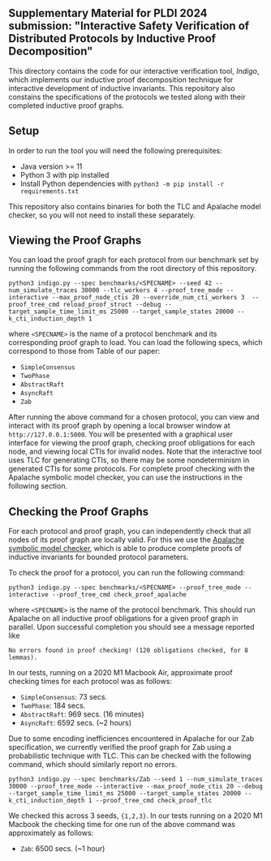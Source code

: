 ## Supplementary Material for PLDI 2024 submission: "Interactive Safety Verification of Distributed Protocols by Inductive Proof Decomposition"

This directory contains the code for our interactive verification tool, *Indigo*, which implements our inductive proof decomposition technique for interactive development of inductive invariants. This repository also constains the specifications of the protocols we tested along with their completed inductive proof graphs. 

## Setup

In order to run the tool you will need the following prerequisites:

- Java version >= 11
- Python 3 with pip installed
- Install Python dependencies with `python3 -m pip install -r requirements.txt`

This repository also contains binaries for both the TLC and Apalache model checker, so you will not need to install these separately. 

## Viewing the Proof Graphs

You can load the proof graph for each protocol from our benchmark set by running the following commands from the root directory of this repository.

```
python3 indigo.py --spec benchmarks/<SPECNAME> --seed 42 --num_simulate_traces 30000 --tlc_workers 4 --proof_tree_mode --interactive --max_proof_node_ctis 20 --override_num_cti_workers 3  --proof_tree_cmd reload_proof_struct --debug --target_sample_time_limit_ms 25000 --target_sample_states 20000 --k_cti_induction_depth 1
```
where `<SPECNAME>` is the name of a protocol benchmark and its corresponding proof graph to load. You can load the following specs, which correspond to those from Table of our paper:

- `SimpleConsensus`
- `TwoPhase`
- `AbstractRaft`
- `AsyncRaft`
- `Zab`

After running the above command for a chosen protocol, you can view and interact with its proof graph by opening a local browser window at `http://127.0.0.1:5000`. You will be presented with a graphical user interface for viewing the proof graph,
checking proof obligations for each node, and viewing local CTIs for invalid nodes. Note that the interactive tool uses TLC for generating CTIs, so there may be some nondeterminism in generated CTIs for some protocols. For complete proof checking with the Apalache symbolic model checker, you can use the instructions in the following section.

## Checking the Proof Graphs

For each protocol and proof graph, you can independently check that all nodes of its proof graph are locally valid. For this we use the [Apalache symbolic model checker](https://github.com/informalsystems/apalache), which is able to produce complete proofs of inductive invariants for bounded protocol parameters.

To check the proof for a protocol, you can run the following command:
```
python3 indigo.py --spec benchmarks/<SPECNAME> --proof_tree_mode --interactive --proof_tree_cmd check_proof_apalache
```
where `<SPECNAME>` is the name of the protocol benchmark. This should run Apalache on all inductive proof obligations for a given proof graph in parallel. Upon successful completion you should see a message reported like

```
No errors found in proof checking! (120 obligations checked, for 8 lemmas).
```
In our tests, running on a 2020 M1 Macbook Air, approximate proof checking times for each protocol was as follows:

- `SimpleConsensus`: 73 secs.
- `TwoPhase`: 184 secs.
- `AbstractRaft`: 969 secs. (16 minutes)
- `AsyncRaft`: 6592 secs. (~2 hours)

Due to some encoding inefficiences encountered in Apalache for our Zab specification, we currently verified the proof graph for Zab using a probabilistic technique with TLC. This can be checked with the following command, which should similarly report no errors.

```
python3 indigo.py --spec benchmarks/Zab --seed 1 --num_simulate_traces 30000 --proof_tree_mode --interactive --max_proof_node_ctis 20 --debug --target_sample_time_limit_ms 25000 --target_sample_states 20000 --k_cti_induction_depth 1 --proof_tree_cmd check_proof_tlc
```
We checked this across 3 seeds, `{1,2,3}`. In our tests running on a 2020 M1 Macbook the checking time for one run of the above command was approximately as follows:

- `Zab`: 6500 secs. (~1 hour)
